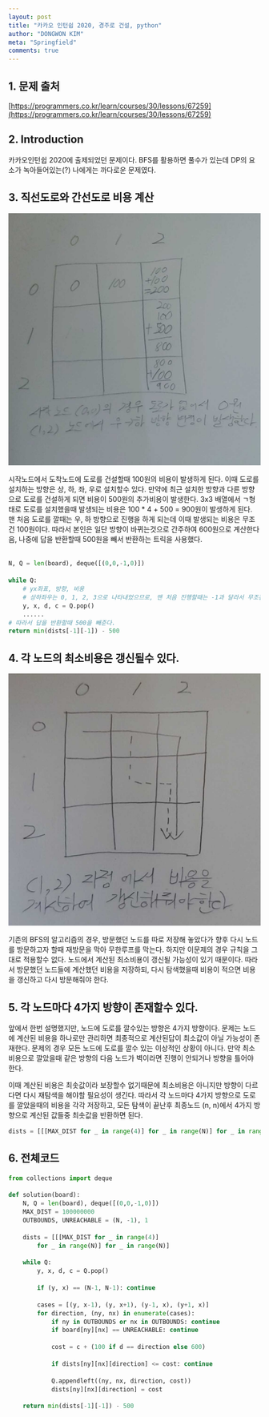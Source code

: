 ```yaml
---
layout: post
title: "카카오 인턴쉽 2020, 경주로 건설, python"
author: "DONGWON KIM"
meta: "Springfield"
comments: true
---
```


## 1. 문제 출처
[https://programmers.co.kr/learn/courses/30/lessons/67259](https://programmers.co.kr/learn/courses/30/lessons/67259)

## 2. Introduction
카카오인턴쉽 2020에 출제되었던 문제이다. BFS를 활용하면 풀수가 있는데 DP의 요소가 녹아들어있는(?) 나에게는 까다로운 문제였다.

## 3. 직선도로와 간선도로 비용 계산
![2022-02-07-kakaointern2020-race](/Algorithm/imgs/2022-02-07-kakaointern2020-race/20220207_132131959.jpg)

시작노드에서 도착노드에 도로를 건설할때 100원의 비용이 발생하게 된다. 이때 도로를 설치하는 방향은 상, 하, 좌, 우로 설치할수 있다. 만약에 최근 설치한 방향과 다른 방향으로 도로를 건설하게 되면 비용이 500원의 추가비용이 발생한다. 3x3 배열에서 ㄱ형태로 도로를 설치했을때 발생되는 비용은 100 * 4 + 500 = 900원이 발생하게 된다. 맨 처음 도로를 깔때는 우, 하 방향으로 진행을 하게 되는데 이때 발생되는 비용은 무조건 100원이다. 따라서 본인은 일단 방향이 바뀌는것으로 간주하여 600원으로 계산한다음, 나중에 답을 반환할때 500원을 빼서 반환하는 트릭을 사용했다.
```python

N, Q = len(board), deque([(0,0,-1,0)])

while Q:
    # yx좌표, 방향, 비용
    # 상하좌우는 0, 1, 2, 3으로 나타내었으므로, 맨 처음 진행할때는 -1과 달라서 무조건 600이 된다.
    y, x, d, c = Q.pop()
    ......
# 따라서 답을 반환할때 500을 빼준다.
return min(dists[-1][-1]) - 500
```


## 4. 각 노드의 최소비용은 갱신될수 있다.
![2022-02-07-kakaointern2020-race](/Algorithm/imgs/2022-02-07-kakaointern2020-race/20220207_133659388.jpg)

기존의 BFS의 알고리즘의 경우, 방문했던 노드를 따로 저장해 놓았다가 향후 다시 노드를 방문하고자 할때 재방문을 막아 무한루프를 막는다. 하지만 이문제의 경우 규칙을 그대로 적용할수 없다. 노드에서 계산된 최소비용이 갱신될 가능성이 있기 때문이다. 따라서 방문했던 노드들에 계산했던 비용을 저장하되, 다시 탐색했을때 비용이 적으면 비용을 갱신하고 다시 방문해줘야 한다.

## 5. 각 노드마다 4가지 방향이 존재할수 있다.
앞에서 한번 설명했지만, 노드에 도로를 깔수있는 방향은 4가지 방향이다. 문제는 노드에 계산된 비용을 하나로만 관리하면 최종적으로 계산된답이 최소값이 아닐 가능성이 존재한다. 문제의 경우 모든 노드에 도로를 깔수 있는 이상적인 상황이 아니다. 만약 최소비용으로 깔았을때 같은 방향의 다음 노드가 벽이라면 진행이 안되거나 방향을 틀어야 한다. 

이때 계산된 비용은 최솟값이라 보장할수 없기때문에 최소비용은 아니지만 방향이 다르다면 다시 재탐색을 해야할 필요성이 생긴다. 따라서 각 노드마다 4가지 방향으로 도로를 깔았을때의 비용을 각각 저장하고, 모든 탐색이 끝난후 최종노드 (n, n)에서 4가지 방향으로 계산된 값들중 최솟값을 반환하면 된다.

```python
dists = [[[MAX_DIST for _ in range(4)] for _ in range(N)] for _ in range(N)]
```

## 6. 전체코드
```python
from collections import deque

def solution(board):
    N, Q = len(board), deque([(0,0,-1,0)])
    MAX_DIST = 100000000
    OUTBOUNDS, UNREACHABLE = (N, -1), 1
    
    dists = [[[MAX_DIST for _ in range(4)]
        for _ in range(N)] for _ in range(N)]
    
    while Q:
        y, x, d, c = Q.pop()

        if (y, x) == (N-1, N-1): continue

        cases = [(y, x-1), (y, x+1), (y-1, x), (y+1, x)]
        for direction, (ny, nx) in enumerate(cases):            
            if ny in OUTBOUNDS or nx in OUTBOUNDS: continue
            if board[ny][nx] == UNREACHABLE: continue

            cost = c + (100 if d == direction else 600)
    
            if dists[ny][nx][direction] <= cost: continue
                
            Q.appendleft((ny, nx, direction, cost))
            dists[ny][nx][direction] = cost

    return min(dists[-1][-1]) - 500
```
